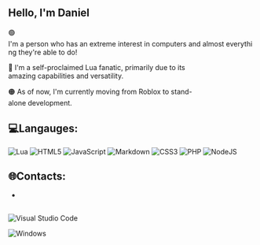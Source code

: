 ## Hello, I'm Daniel

🟢 I'm a person who has an extreme interest in computers and almost everything they're able to do!

🔵 I'm a self-proclaimed Lua fanatic, primarily due to its amazing capabilities and versatility.

🟠 As of now, I'm currently moving from Roblox to stand-alone development.

## 💻Langauges:
![Lua](https://img.shields.io/badge/lua-%232C2D72.svg?style=for-the-badge&logo=lua&logoColor=white)
![HTML5](https://img.shields.io/badge/html5-%23E34F26.svg?style=for-the-badge&logo=html5&logoColor=white)
![JavaScript](https://img.shields.io/badge/javascript-%23323330.svg?style=for-the-badge&logo=javascript&logoColor=%23F7DF1E)
![Markdown](https://img.shields.io/badge/markdown-%23000000.svg?style=for-the-badge&logo=markdown&logoColor=white)
![CSS3](https://img.shields.io/badge/css3-%231572B6.svg?style=for-the-badge&logo=css3&logoColor=white)
![PHP](https://img.shields.io/badge/php-%23777BB4.svg?style=for-the-badge&logo=php&logoColor=white)
![NodeJS](https://img.shields.io/badge/node.js-6DA55F?style=for-the-badge&logo=node.js&logoColor=white)

## 🌐Contacts:
- <a href="https://discord.com/users/992781797911953521" target="_blank"><img src="https://img.shields.io/badge/Discord-%235865F2.svg?style=for-the-badge&logo=discord&logoColor=white" alt=""/></a>
## 
![Visual Studio Code](https://img.shields.io/badge/Visual%20Studio%20Code-0078d7.svg?style=for-the-badge&logo=visual-studio-code&logoColor=white)

![Windows](https://img.shields.io/badge/Windows-0078D6?style=for-the-badge&logo=windows&logoColor=white)





